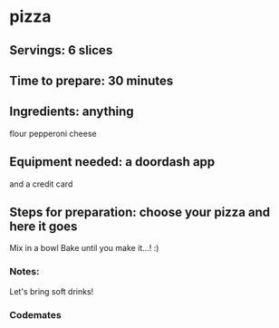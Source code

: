# pizza

## Servings: 6 slices

## Time to prepare: 30 minutes

## Ingredients: anything
flour
pepperoni
cheese    

## Equipment needed: a doordash app
and a credit card 

## Steps for preparation: choose your pizza and here it goes
Mix in a bowl 
Bake until you make it...! :)


### Notes:

Let's bring soft drinks!

### Codemates #
